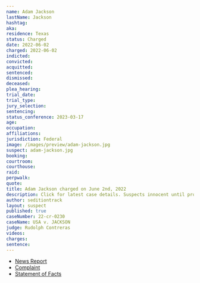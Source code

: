 ```yaml
---
name: Adam Jackson
lastName: Jackson
hashtag:
aka:
residence: Texas
status: Charged
date: 2022-06-02
charged: 2022-06-02
indicted:
convicted:
acquitted:
sentenced:
dismissed:
deceased:
plea_hearing:
trial_date:
trial_type:
jury_selection:
sentencing:
status_conference: 2023-03-17
age:
occupation:
affiliations:
jurisdiction: Federal
image: /images/preview/adam-jackson.jpg
suspect: adam-jackson.jpg
booking:
courtroom:
courthouse:
raid:
perpwalk:
quote:
title: Adam Jackson charged on June 2nd, 2022
description: Click for latest case details. Suspects innocent until proven guilty.
author: seditiontrack
layout: suspect
published: true
caseNumber: 22-cr-0230
caseName: USA v. JACKSON
judge: Rudolph Contreras
videos:
charges:
sentence:
---
```

- [News Report](https://www.thedailybeast.com/texas-brothers-brian-and-adam-jackson-arrested-after-trying-to-unsend-messages-bragging-about-capitol-riot)
- [Complaint](https://www.justice.gov/usao-dc/case-multi-defendant/file/1511146/download)
- [Statement of Facts](https://www.justice.gov/usao-dc/case-multi-defendant/file/1511151/download)
